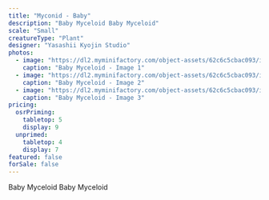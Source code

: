 ```yaml
---
title: "Myconid - Baby"
description: "Baby Myceloid Baby Myceloid"
scale: "Small"
creatureType: "Plant"
designer: "Yasashii Kyojin Studio"
photos:
  - image: "https://dl2.myminifactory.com/object-assets/62c6c5cbac093/images/720X720-mycelid-a-ps.jpg"
    caption: "Baby Myceloid - Image 1"
  - image: "https://dl2.myminifactory.com/object-assets/62c6c5cbac093/images/720X720-myconid-a-1.jpg"
    caption: "Baby Myceloid - Image 2"
  - image: "https://dl2.myminifactory.com/object-assets/62c6c5cbac093/images/720X720-myconid-a-4.jpg"
    caption: "Baby Myceloid - Image 3"
pricing:
  osrPriming:
    tabletop: 5
    display: 9
  unprimed:
    tabletop: 4
    display: 7
featured: false
forSale: false
---
```


Baby Myceloid Baby Myceloid